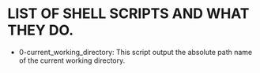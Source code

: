 # LIST OF SHELL SCRIPTS AND WHAT THEY DO.
- 0-current_working_directory: This script output the absolute path name of the current working directory.
